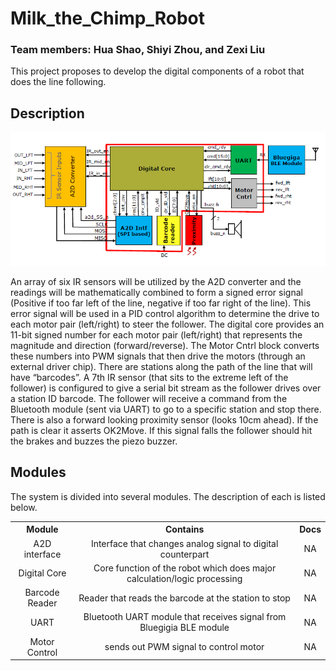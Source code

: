 # Milk_the_Chimp_Robot
### Team members: Hua Shao, Shiyi Zhou, and Zexi Liu

This project proposes to develop the digital components of a robot that does the line following.

## Description
![Project Overview](https://github.com/suanming1991/Milk_the_Chimp_Robot/blob/master/imgs/projectOverview.PNG)

An array of six IR sensors will be utilized by the A2D converter and the readings will be
mathematically combined to form a signed error signal (Positive if too far left of the line, negative if too
far right of the line). This error signal will be used in a PID control algorithm to determine the drive to
each motor pair (left/right) to steer the follower. The digital core provides an 11-bit signed number
for each motor pair (left/right) that represents the magnitude and direction (forward/reverse). The
Motor Cntrl block converts these numbers into PWM signals that then drive the motors (through an
external driver chip). There are stations along the path of the line that will have “barcodes”. A 7th IR
sensor (that sits to the extreme left of the follower) is configured to give a serial bit stream as the
follower drives over a station ID barcode. The follower will receive a command from the Bluetooth
module (sent via UART) to go to a specific station and stop there. There is also a forward looking
proximity sensor (looks 10cm ahead). If the path is clear it asserts OK2Move. If this signal falls the
follower should hit the brakes and buzzes the piezo buzzer.

## Modules

The system is divided into several modules. The description of each is listed below.

<!---
| Module              | Contains                                                                                            | Docs                         |
| ------------------- | --------------------------------------------------------------------------------------------------- | ---------------------------- |
| **Digital Core**    | **Included in any build**. Gets you started and has the working-with-your-data functions.           | [Doc](./docs/sheetsee-core.md)   |
| **A2D Interface**   | Contains everything you'll need to create a table including sortable columns, pagination and search.| [Doc](./docs/sheetsee-tables.md) |
| **Barcode Reader**  | For making maps with your point, line or polygon spreadsheet data. Built on Mapbox.js.              | [Doc](./docs/sheetsee-maps.md)   |
| **UART**  | Includes 3 basic d3 charts: bar, line and pie. You can also [use your own](docs/custom-charts.md).  | [Doc](./docs/sheetsee-charts.md) |
| **Motor Control**   | Includes 3 basic d3 charts: bar, line and pie. You can also [use your own](docs/custom-charts.md).  | [Doc](./docs/sheetsee-charts.md) |
-->

<html>
<head>
<style>

</style>
</head>
<body>

<table style="width:100%">
  <tr>
    <th>Module</th>
    <th>Contains</th>
    <th>Docs</th>
  </tr>
  <tr align="center">
    <td>A2D interface</td>
    <td>Interface that changes analog signal to digital counterpart</td>
    <td>NA</td>
  </tr>
  <tr align="center">
    <td>Digital Core</td>
    <td>Core function of the robot which does major calculation/logic processing</td>
    <td>NA</td>
  </tr>
  <tr align="center">
    <td>Barcode Reader</td>
    <td>Reader that reads the barcode at the station to stop</td>
    <td>NA</td>
  </tr>
  <tr align="center">
    <td>UART</td>
    <td>Bluetooth UART module that receives signal from Bluegigia BLE module</td>
    <td>NA</td>
  </tr>
  <tr align="center">
    <td>Motor Control</td>
    <td>sends out PWM signal to control motor</td>
    <td>NA</td>
  </tr>
</table>

</body>
</html>

